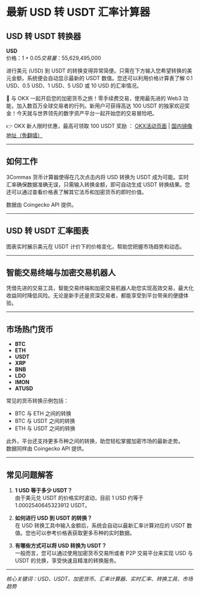 # 最新 USD 转 USDT 汇率计算器

## USD 转 USDT 转换器

**USD**  
价格：$1 + 0.05%  
交易量：$55,629,495,000  

进行美元 (USD) 到 USDT 的转换变得异常简便。只需在下方输入您希望转换的美元金额，系统便会自动显示最新的 USDT 数值。您还可以利用价格计算表了解 0.1 USD、0.5 USD、1 USD、5 USD 或 10 USD 的汇率情况。

🚀 与 OKX 一起开启您的加密货币之旅！零手续费交易，使用最先进的 Web3 功能，加入数百万全球交易者的行列。新用户可获得高达 100 USDT 的独家欢迎奖金！今天就与世界领先的数字资产平台一起开始您的交易冒险吧。

👉 OKX 新人限时优惠，最高可领取 100 USDT 奖励 ： [OKX活动页面](https://bit.ly/OKXe) | [国内镜像地址（免翻墙）](https://bit.ly/okX)

---

## 如何工作

3Commas 货币计算器使得在几次点击内将 USD 转换为 USDT 成为可能。实时汇率确保数据准确无误，只需输入转换金额，即可自动生成 USDT 转换结果。您还可以通过查看价格表了解其它法币和加密货币的即时价值。

数据由 Coingecko API 提供。

---

## USD 转 USDT 汇率图表

图表实时展示美元在 USDT 计价下的价格变化，帮助您把握市场趋势和动态。

---

## 智能交易终端与加密交易机器人

凭借先进的交易工具，智能交易终端和加密交易机器人助您实现高效交易，最大化收益同时降低风险。无论是新手还是资深交易者，都能享受到平台带来的便捷体验。

---

## 市场热门货币

- **BTC**
- **ETH**
- **USDT**
- **XRP**
- **BNB**
- **LDO**
- **IMON**
- **ATUSD**

常见的货币转换示例包括：  
- BTC 与 ETH 之间的转换  
- BTC 与 USDT 之间的转换  
- ETH 与 USDT 之间的转换  

此外，平台还支持更多币种之间的转换，助您轻松掌握加密市场的最新走势。  
数据同样由 Coingecko API 提供。

---

## 常见问题解答

1. **1 USD 等于多少 USDT？**  
   由于美元兑 USDT 的价格实时波动，目前 1 USD 约等于 1.0002540645323912 USDT。

2. **如何进行 USD 到 USDT 的转换？**  
   在 USD 转换工具中输入金额后，系统会自动以最新汇率计算对应的 USDT 数值。您也可以参考价格表获取更多币种的实时数据。

3. **有哪些方式可以将 USD 转换为 USDT？**  
   一般而言，您可以通过使用加密货币交易所或者 P2P 交易平台来实现 USD 与 USDT 的兑换，享受快速且精准的转换服务。

---

*核心关键词：USD、USDT、加密货币、汇率计算器、实时汇率、转换工具、市场趋势*
